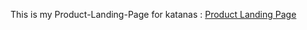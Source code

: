 This is my Product-Landing-Page for katanas :
[Product Landing Page](https://faunon.github.io/Product-Landing-Page/) 

